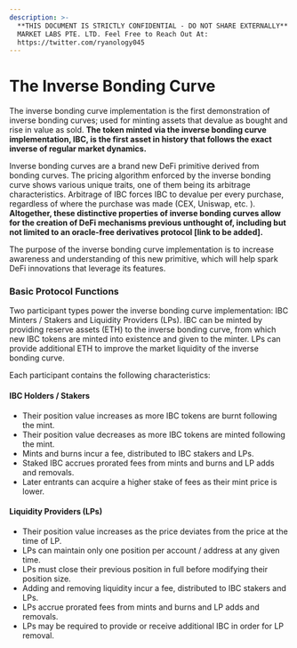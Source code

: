 ```yaml
---
description: >-
  **THIS DOCUMENT IS STRICTLY CONFIDENTIAL - DO NOT SHARE EXTERNALLY** BEAR
  MARKET LABS PTE. LTD. Feel Free to Reach Out At:
  https://twitter.com/ryanology045
---
```


# The Inverse Bonding Curve

The inverse bonding curve implementation is the first demonstration of inverse bonding curves; used for minting assets that devalue as bought and rise in value as sold. **The token minted via the inverse bonding curve implementation, IBC, is the first asset in history that follows the exact inverse of regular market dynamics.**&#x20;

Inverse bonding curves are a brand new DeFi primitive derived from bonding curves. The pricing algorithm enforced by the inverse bonding curve shows various unique traits, one of them being its arbitrage characteristics. Arbitrage of IBC forces IBC to devalue per every purchase, regardless of where the purchase was made (CEX, Uniswap, etc. ). **Altogether, these distinctive properties of inverse bonding curves allow for the creation of DeFi mechanisms previous unthought of, including but not limited to an oracle-free derivatives protocol \[link to be added].**&#x20;

The purpose of the inverse bonding curve implementation is to increase awareness and understanding of this new primitive, which will help spark DeFi innovations that leverage its features.&#x20;



### Basic Protocol Functions

Two participant types power the inverse bonding curve implementation: IBC Minters / Stakers and Liquidity Providers (LPs). IBC can be minted by providing reserve assets (ETH) to the inverse bonding curve, from which new IBC tokens are minted into existence and given to the minter. LPs can provide additional ETH to improve the market liquidity of the inverse bonding curve.&#x20;



Each participant contains the following characteristics:&#x20;

#### IBC Holders / Stakers

* Their position value increases as more IBC tokens are burnt following the mint.&#x20;
* Their position value decreases as more IBC tokens are minted following the mint.&#x20;
* Mints and burns incur a fee, distributed to IBC stakers and LPs.&#x20;
* Staked IBC accrues prorated fees from mints and burns and LP adds and removals.&#x20;
* Later entrants can acquire a higher stake of fees as their mint price is lower.&#x20;



#### Liquidity Providers (LPs)

* Their position value increases as the price deviates from the price at the time of LP.&#x20;
* LPs can maintain only one position per account / address at any given time.&#x20;
* LPs must close their previous position in full before modifying their position size.&#x20;
* Adding and removing liquidity incur a fee, distributed to IBC stakers and LPs.&#x20;
* LPs accrue prorated fees from mints and burns and LP adds and removals.&#x20;
* LPs may be required to provide or receive additional IBC in order for LP removal.&#x20;

